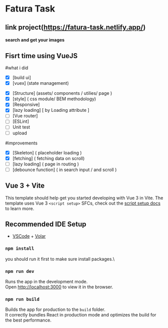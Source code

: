 # Fatura Task
## link project(https://fatura-task.netlify.app/)
#### search and get your images
## Fisrt time using VueJS
#what i did
- [x] [build ui]
- [x] [vuex] (state management)
<!-- - [x] [vuex](https://composition-api.vuejs.org/) -->
- [x] [Structure] (assets/ components / utilies/ page )
- [x] [style] ( css module/ BEM methodology)
- [x] [Responsive]
- [x] [lazy loading] [ by Loading attribute ]
- [ ] [Vue router]
- [ ] [ESLint]
- [ ] Unit test
- [ ] upload

#improvements
- [x] [Skeleton] ( placeholder loading )
- [x] [fetching] ( fetching data on scroll)
- [ ] [lazy loading] ( page in routing )
- [ ] [debounce function] ( in search input / and scroll )

## Vue 3 + Vite

This template should help get you started developing with Vue 3 in Vite. The template uses Vue 3 `<script setup>` SFCs, check out the [script setup docs](https://v3.vuejs.org/api/sfc-script-setup.html#sfc-script-setup) to learn more.

## Recommended IDE Setup

- [VSCode](https://code.visualstudio.com/) + [Volar](https://marketplace.visualstudio.com/items?itemName=johnsoncodehk.volar)

### `npm install`

you should run it first to make sure install packages.\

### `npm run dev`

Runs the app in the development mode.\
Open [http://localhost:3000](http://localhost:3000) to view it in the browser.

### `npm run build`

Builds the app for production to the `build` folder.\
It correctly bundles React in production mode and optimizes the build for the best performance.